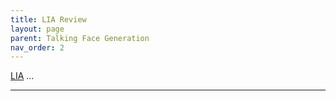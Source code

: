 ```yaml
---
title: LIA Review
layout: page
parent: Talking Face Generation
nav_order: 2
---
```


[LIA] ...

----

[LIA]: https://wyhsirius.github.io/LIA-project/